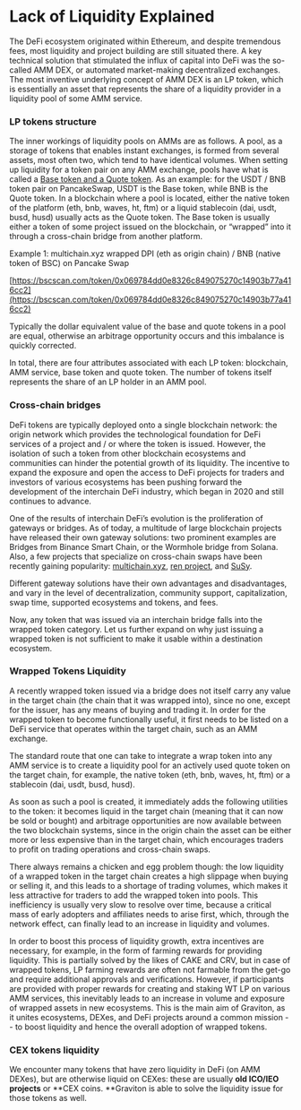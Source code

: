# Lack of Liquidity Explained

The DeFi ecosystem originated within Ethereum, and despite tremendous fees, most liquidity and project building are still situated there. A key technical solution that stimulated the influx of capital into DeFi was the so-called AMM DEX, or automated market-making decentralized exchanges. The most inventive underlying concept of AMM DEX is an LP token, which is essentially an asset that represents the share of a liquidity provider in a liquidity pool of some AMM service.&#x20;

### LP tokens structure

The inner workings of liquidity pools on AMMs are as follows. A pool, as a storage of tokens that enables instant exchanges, is formed from several assets, most often two, which tend to have identical volumes. When setting up liquidity for a token pair on any AMM exchange, pools have what is called a [Base token and a Quote token](https://dodoex.github.io/docs/docs/pmmDetails). As an example: for the USDT / BNB token pair on PancakeSwap, USDT is the Base token, while BNB is the Quote token. In a blockchain where a pool is located, either the native token of the platform (eth, bnb, waves, ht, ftm) or a liquid stablecoin (dai, usdt, busd, husd) usually acts as the Quote token. The Base token is usually either a token of some project issued on the blockchain, or “wrapped” into it through a cross-chain bridge from another platform.

Example 1: multichain.xyz wrapped DPI (eth as origin chain) / BNB (native token of BSC) on Pancake Swap

[https://bscscan.com/token/0x069784dd0e8326c849075270c14903b77a416cc2](https://bscscan.com/token/0x069784dd0e8326c849075270c14903b77a416cc2)

Typically the dollar equivalent value of the base and quote tokens in a pool are equal, otherwise an arbitrage opportunity occurs and this imbalance is quickly corrected.&#x20;

In total, there are four attributes associated with each LP token: blockchain, AMM service, base token and quote token. The number of tokens itself represents the share of an LP holder in an AMM pool.

### Cross-chain bridges

DeFi tokens are typically deployed onto a single blockchain network: the origin network which provides the technological foundation for DeFi services of a project and / or where the token is issued. However, the isolation of such a token from other blockchain ecosystems and communities can hinder the potential growth of its liquidity. The incentive to expand the exposure and open the access to DeFi projects for traders and investors of various ecosystems has been pushing forward the development of the interchain DeFi industry, which began in 2020 and still continues to advance.

One of the results of interchain DeFi’s evolution is the proliferation of gateways or bridges. As of today, a multitude of large blockchain projects have released their own gateway solutions: two prominent examples are Bridges from Binance Smart Chain, or the Wormhole bridge from Solana. Also, a few projects that specialize on cross-chain swaps have been recently gaining popularity: [multichain.xyz](http://multichain.xyz), [ren project](https://renproject.io), and [SuSy](https://susy.one/swap).

Different gateway solutions have their own advantages and disadvantages, and vary in the level of decentralization, community support, capitalization, swap time, supported ecosystems and tokens, and fees.&#x20;

Now, any token that was issued via an interchain bridge falls into the wrapped token category. Let us further expand on why just issuing a wrapped token is not sufficient to make it usable within a destination ecosystem.&#x20;

### Wrapped Tokens Liquidity

A recently wrapped token issued via a bridge does not itself carry any value in the target chain (the chain that it was wrapped into), since no one, except for the issuer, has any means of buying and trading it. In order for the wrapped token to become functionally useful, it first needs to be listed on a DeFi service that operates within the target chain, such as an AMM exchange.&#x20;

The standard route that one can take to integrate a wrap token into any AMM service is to create a liquidity pool for an actively used quote token on the target chain, for example, the native token (eth, bnb, waves, ht, ftm) or a stablecoin (dai, usdt, busd, husd).

As soon as such a pool is created, it immediately adds the following utilities to the token: it becomes liquid in the target chain (meaning that it can now be sold or bought) and arbitrage opportunities are now available between the two blockchain systems, since in the origin chain the asset can be either more or less expensive than in the target chain, which encourages traders to profit on trading operations and cross-chain swaps.

There always remains a chicken and egg problem though: the low liquidity of a wrapped token in the target chain creates a high slippage when buying or selling it, and this leads to a shortage of trading volumes, which makes it less attractive for traders to add the wrapped token into pools. This inefficiency is usually very slow to resolve over time, because a critical mass of early adopters and affiliates needs to arise first, which, through the network effect, can finally lead to an increase in liquidity and volumes.

In order to boost this process of liquidity growth, extra incentives are necessary, for example, in the form of farming rewards for providing liquidity. This is partially solved by the likes of CAKE and CRV, but in case of wrapped tokens, LP farming rewards are often not farmable from the get-go and require additional approvals and verifications. However, if participants are provided with proper rewards for creating and staking WT LP on various AMM services, this inevitably leads to an increase in volume and exposure of wrapped assets in new ecosystems. This is the main aim of Graviton, as it unites ecosystems, DEXes, and DeFi projects around a common mission -- to boost liquidity and hence the overall adoption of wrapped tokens.

### CEX tokens liquidity

We encounter many tokens that have zero liquidity in DeFi (on AMM DEXes), but are otherwise liquid on CEXes: these are usually **old ICO/IEO projects** or **CEX coins. **Graviton is able to solve the liquidity issue for those tokens as well.
